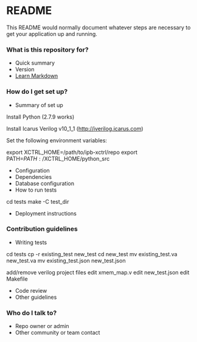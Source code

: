 # README #

This README would normally document whatever steps are necessary to get your application up and running.

### What is this repository for? ###

* Quick summary
* Version
* [Learn Markdown](https://bitbucket.org/tutorials/markdowndemo)

### How do I get set up? ###

* Summary of set up

Install Python (2.7.9 works)

Install Icarus Verilog v10_1_1 (http://iverilog.icarus.com)

Set the following environment variables:

export XCTRL_HOME=/path/to/ipb-xctrl/repo
export PATH=$PATH:/$XCTRL_HOME/python_src

* Configuration
* Dependencies
* Database configuration
* How to run tests

cd tests
make -C test_dir 

* Deployment instructions

### Contribution guidelines ###

* Writing tests

cd tests
cp -r existing_test new_test
cd new_test
mv existing_test.va new_test.va
mv existing_test.json new_test.json

add/remove verilog project files
edit xmem_map.v 
edit new_test.json
edit Makefile 


* Code review
* Other guidelines

### Who do I talk to? ###

* Repo owner or admin
* Other community or team contact